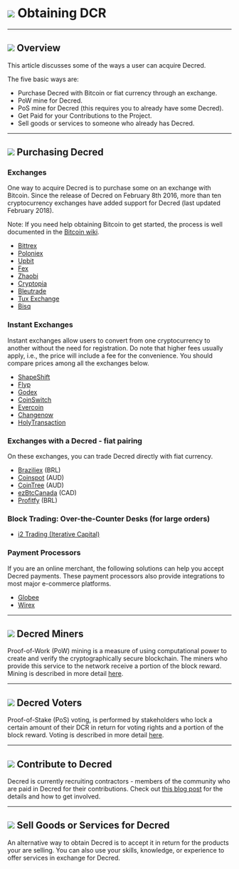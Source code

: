 # <img class="dcr-icon" src="/img/dcr-icons/ObtainingDecred.svg" /> Obtaining DCR

---

## <img class="dcr-icon" src="/img/dcr-icons/Info.svg" /> Overview

This article discusses some of the ways a user can acquire Decred.

The five basic ways are:

* Purchase Decred with Bitcoin or fiat currency through an exchange.
* PoW mine for Decred.
* PoS mine for Decred (this requires you to already have some Decred).
* Get Paid for your Contributions to the Project.
* Sell goods or services to someone who already has Decred.

---

## <img class="dcr-icon" src="/img/dcr-icons/PurchasingDCR.svg" /> Purchasing Decred

### Exchanges

One way to acquire Decred is to purchase some on an exchange with Bitcoin.
Since the release of Decred on February 8th 2016, more than ten cryptocurrency exchanges have added support for Decred (last updated February 2018).

Note: If you need help obtaining Bitcoin to get started, the process is well documented in the [Bitcoin wiki](https://en.bitcoin.it/wiki/Buying_Bitcoins_%28the_newbie_version%29).

* [Bittrex](https://bittrex.com/Market/Index?MarketName=BTC-DCR)
* [Poloniex](https://poloniex.com/exchange#btc_dcr)
* [Upbit](https://www.upbit.com/exchange?code=CRIX.UPBIT.BTC-DCR)
* [Fex](https://fex.hk/Home/Exchange?type=DCR/BTC&buytype=BTC)
* [Zhaobi](https://www.zhaobi.com/#/usercenter/dcrUSDTtrade)
* [Cryptopia](https://www.cryptopia.co.nz/Exchange/?market=DCR_BTC)
* [Bleutrade](https://bleutrade.com/exchange/DCR/BTC)
* [Tux Exchange](https://tuxexchange.com/trade?coin=DCR&market=BTC)
* [Bisq](https://markets.bisq.network/?market=dcr_btc)


### Instant Exchanges

Instant exchanges allow users to convert from one cryptocurrency to another without the need for registration. Do note that higher fees usually apply, i.e., the price will include a fee for the convenience. You should compare prices among all the exchanges below.

* [ShapeShift](https://shapeshift.io/)
* [Flyp](https://flyp.me/)
* [Godex](https://godex.io/)
* [CoinSwitch](https://www.coinswitch.co/)
* [Evercoin](https://evercoin.com/)
* [Changenow](https://changenow.io/)
* [HolyTransaction](https://holytransaction.com)


### Exchanges with a Decred - fiat pairing

On these exchanges, you can trade Decred directly with fiat currency.

* [Braziliex](https://braziliex.com/) (BRL)
* [Coinspot](https://www.coinspot.com.au/buy/dcr) (AUD)
* [CoinTree](https://www.cointree.com.au/Secure/TradeAltcoin) (AUD)
* [ezBtcCanada](https://www.ezbtc.ca/) (CAD)
* [Profitfy](https://profitfy.trade/) (BRL)

### Block Trading: Over-the-Counter Desks (for large orders)
* [i2 Trading (Iterative Capital)](https://i2trading.com)

### Payment Processors

If you are an online merchant, the following solutions can help you accept Decred payments. These payment processors also provide integrations to most major e-commerce platforms.

* [Globee](https://globee.com)
* [Wirex](https://wirexapp.com)

---

## <img class="dcr-icon" src="/img/dcr-icons/PoWMine.svg" /> Decred Miners

Proof-of-Work (PoW) mining is a measure of using computational power to create and verify the cryptographically secure blockchain. The miners who provide this service to the network receive a portion of the block reward. Mining is described in more detail [here](/mining/proof-of-work).

---

## <img class="dcr-icon" src="/img/dcr-icons/TicketVoted.svg" /> Decred Voters

Proof-of-Stake (PoS) voting, is performed by stakeholders who lock a certain amount of their DCR in return for voting rights and a portion of the block reward. Voting is described in more detail [here](/mining/proof-of-stake).

---

## <img class="dcr-icon" src="/img/dcr-icons/Credits.svg" /> Contribute to Decred

Decred is currently recruiting contractors - members of the community who are paid in Decred for their contributions. Check out [this blog post](https://blog.decred.org/2017/07/25/Decred-Recruiting/) for the details and how to get involved.

---

## <img class="dcr-icon" src="/img/dcr-icons/SellGoods.svg" /> Sell Goods or Services for Decred

An alternative way to obtain Decred is to accept it in return for the products your are selling. You can also use your skills, knowledge, or experience to offer services in exchange for Decred.
